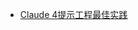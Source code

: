 
- [Claude 4提示工程最佳实践](https://docs.anthropic.com/zh-CN/docs/build-with-claude/prompt-engineering/claude-4-best-practices)

